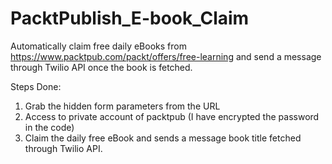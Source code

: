 # PacktPublish_E-book_Claim
Automatically claim free daily eBooks from https://www.packtpub.com/packt/offers/free-learning 
and send a message through Twilio API once the book is fetched.

Steps Done:

1. Grab the hidden form parameters from the URL
2. Access to private account of packtpub (I have encrypted the password in the code)
3. Claim the daily free eBook and sends a message book title fetched through Twilio API.
